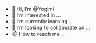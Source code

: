 - 👋 Hi, I’m @Yogimi
- 👀 I’m interested in ...
- 🌱 I’m currently learning ...
- 💞️ I’m looking to collaborate on ...
- 📫 How to reach me ...

<!---
Yogimi/Yogimi is a ✨ special ✨ repository because its `README.md` (this file) appears on your GitHub profile.
You can click the Preview link to take a look at your changes.
--->
